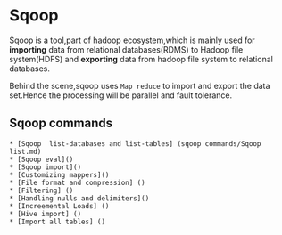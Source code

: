 # Sqoop

Sqoop is a tool,part of hadoop ecosystem,which is mainly used for **importing** data from relational databases(RDMS) to Hadoop file system(HDFS) and **exporting** data from hadoop file system to relational databases.

Behind the scene,sqoop uses `Map reduce` to import and export the data set.Hence the processing will be parallel and fault tolerance.


## Sqoop commands
	
	* [Sqoop  list-databases and list-tables] (sqoop commands/Sqoop list.md)
	* [Sqoop eval]()
	* [Sqoop import]()
	* [Customizing mappers]()
	* [File format and compression] ()
	* [Filtering] ()
	* [Handling nulls and delimiters]()
	* [Increemental Loads] ()
	* [Hive import] ()
	* [Import all tables] ()
